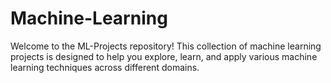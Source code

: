 # Machine-Learning
Welcome to the ML-Projects repository! This collection of machine learning projects is designed to help you explore, learn, and apply various machine learning techniques across different domains.
